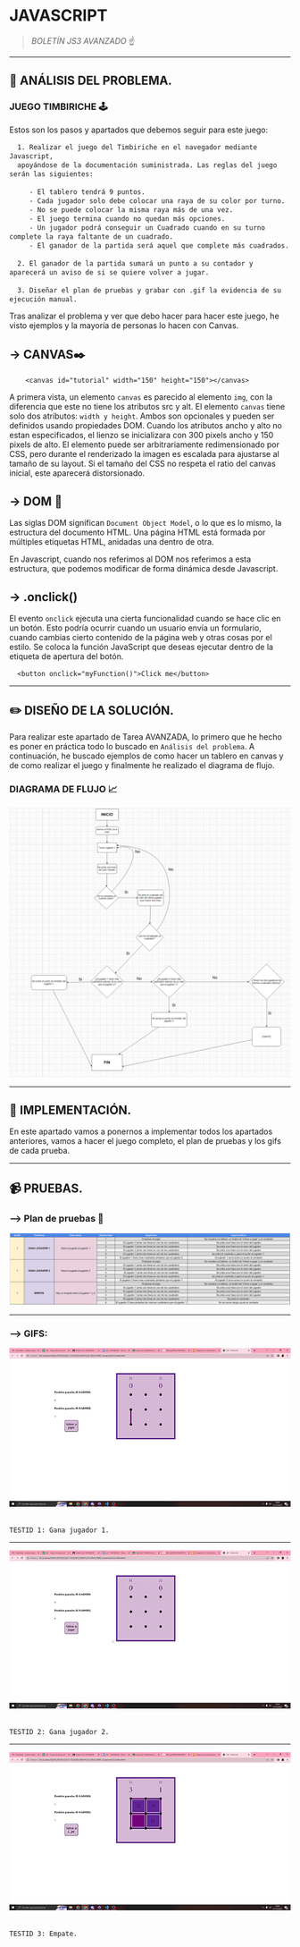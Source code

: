# JAVASCRIPT


> *BOLETÍN JS3 AVANZADO* ☝️


---


## 🔎  ANÁLISIS DEL PROBLEMA.

### JUEGO TIMBIRICHE 🕹️
Estos son los pasos y apartados que debemos seguir para este juego:

      1. Realizar el juego del Timbiriche en el navegador mediante Javascript, 
      apoyándose de la documentación suministrada. Las reglas del juego serán las siguientes:
      
         - El tablero tendrá 9 puntos.
         - Cada jugador solo debe colocar una raya de su color por turno.
         - No se puede colocar la misma raya más de una vez.
         - El juego termina cuando no quedan más opciones.
         - Un jugador podrá conseguir un Cuadrado cuando en su turno complete la raya faltante de un cuadrado.
         - El ganador de la partida será aquel que complete más cuadrados.
         
      2. El ganador de la partida sumará un punto a su contador y aparecerá un aviso de si se quiere volver a jugar.
      
      3. Diseñar el plan de pruebas y grabar con .gif la evidencia de su ejecución manual.


Tras analizar el problema y ver que debo hacer para hacer este juego, he visto ejemplos y la mayoría de personas lo hacen con Canvas.

## -> CANVAS✒️
        <canvas id="tutorial" width="150" height="150"></canvas>


A primera vista, un elemento `canvas` es parecido al elemento `img`, con la diferencia que este no tiene los atributos src y alt. 
El elemento `canvas` tiene solo dos atributos: `width y height`. Ambos son opcionales y pueden ser definidos usando propiedades DOM.
Cuando los atributos ancho y alto no estan especificados, el lienzo se inicializara con 300 pixels ancho y 150 pixels de alto. 
El elemento puede ser arbitrariamente redimensionado por CSS, pero durante el renderizado la imagen es escalada para ajustarse al tamaño de su layout. 
Si el tamaño del CSS no respeta el ratio del canvas inicial, este aparecerá distorsionado.



## -> DOM 📰
Las siglas DOM significan `Document Object Model`, o lo que es lo mismo, la estructura del documento HTML. Una página HTML está formada por múltiples etiquetas HTML, anidadas una dentro de otra.

En Javascript, cuando nos referimos al DOM nos referimos a esta estructura, que podemos modificar de forma dinámica desde Javascript.

## -> .onclick()
El evento `onclick` ejecuta una cierta funcionalidad cuando se hace clic en un botón. Esto podría ocurrir cuando un usuario envía un formulario, cuando cambias cierto contenido de la página web y otras cosas por el estilo.
Se coloca la función JavaScript que deseas ejecutar dentro de la etiqueta de apertura del botón.

      <button onclick="myFunction()">Click me</button>
            
---



## ✏️ DISEÑO DE LA SOLUCIÓN.

Para realizar este apartado de Tarea AVANZADA, lo primero que he hecho es poner en práctica todo lo buscado en `Análisis del problema`. 
A continuación, he buscado ejemplos de como hacer un tablero en canvas y de como realizar el juego y finalmente he realizado el diagrama de flujo.


### DIAGRAMA DE FLUJO 📈

![UML1](recursos/UML.PNG)


---





## 📝 IMPLEMENTACIÓN.

En este apartado vamos a ponernos a implementar todos los apartados anteriores, vamos a hacer el juego completo, el plan de pruebas y los gifs de cada prueba.


---




## 📹 PRUEBAS.


### --> Plan de pruebas 📰

![PlanPruebas](recursos/PlanPruebas.PNG)


---

### --> GIFS:



![GIF1](recursos/GIF1.gif)

                                                                       TESTID 1: Gana jugador 1.



---
![GIF2](recursos/GIF2.gif)

                                                                       TESTID 2: Gana jugador 2.
                                          
                                          
                                          
                                          
---
![GIF3](recursos/GIF3.gif)

                                                                        TESTID 3: Empate.


                                  



